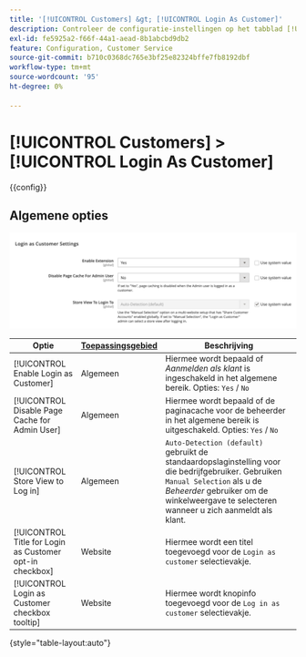 ```yaml
---
title: '[!UICONTROL Customers] &gt; [!UICONTROL Login As Customer]'
description: Controleer de configuratie-instellingen op het tabblad [!UICONTROL Customers] &gt; [!UICONTROL Login As Customer] pagina van de Commerce Admin.
exl-id: fe5925a2-f66f-44a1-aead-8b1abcbd9db2
feature: Configuration, Customer Service
source-git-commit: b710c0368dc765e3bf25e82324bffe7fb8192dbf
workflow-type: tm+mt
source-wordcount: '95'
ht-degree: 0%

---
```


# [!UICONTROL Customers] > [!UICONTROL Login As Customer]

{{config}}

## Algemene opties

![Aanmelden als klant - Algemene opties](./assets/login-as-customer.png)<!-- zoom -->

<!-- [Login As Customer - General Options](https://docs.magento.com/user-guide/customers/login-as-customer.html#enable-the-feature) -->

| Optie | [Toepassingsgebied](../../getting-started/websites-stores-views.md#scope-settings) | Beschrijving |
|-- | -- | -- |
| [!UICONTROL Enable Login as Customer] | Algemeen | Hiermee wordt bepaald of _Aanmelden als klant_ is ingeschakeld in het algemene bereik. Opties: `Yes` / `No` |
| [!UICONTROL Disable Page Cache for Admin User] | Algemeen | Hiermee wordt bepaald of de paginacache voor de beheerder in het algemene bereik is uitgeschakeld. Opties: `Yes` / `No` |
| [!UICONTROL Store View to Log in] | Algemeen | `Auto-Detection (default)` gebruikt de standaardopslaginstelling voor die bedrijfgebruiker. Gebruiken `Manual Selection` als u de _Beheerder_ gebruiker om de winkelweergave te selecteren wanneer u zich aanmeldt als klant. |
| [!UICONTROL Title for Login as Customer opt-in checkbox] | Website | Hiermee wordt een titel toegevoegd voor de `Login as customer` selectievakje. |
| [!UICONTROL Login as Customer checkbox tooltip] | Website | Hiermee wordt knopinfo toegevoegd voor de `Log in as customer` selectievakje. |

{style="table-layout:auto"}
